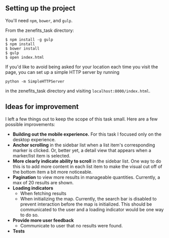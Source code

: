 ## Setting up the project

You'll need `npm`, `bower`, and `gulp`.

From the zenefits_task directory:

```
$ npm install -g gulp
$ npm install
$ bower install
$ gulp
$ open index.html
```

If you'd like to avoid being asked for your location each time you visit the page, you can set up a simple HTTP server by running

`python -m SimpleHTTPServer` 

in the zenefits_task directory and visiting `localhost:8000/index.html`.

## Ideas for improvement

I left a few things out to keep the scope of this task small. Here are a few possible improvements:

- **Building out the mobile experience.** For this task I focused only on the desktop experience.
- **Anchor scrolling** in the sidebar list when a list item's corresponding marker is clicked. Or, better yet, a detail view that appears when a marker/list item is selected.
- **More clearly indicate ability to scroll** in the sidebar list. One way to do this is to add more content in each list item to make the visual cut off of the bottom item a bit more noticeable.
- **Pagination** to view more results in manageable quantities. Currently, a max of 20 results are shown.
- **Loading indicators**
  - When fetching results
  - When initializing the map. Currently, the search bar is disabled to prevent interaction before the map is initialized. This should be communicated to the user and a loading indicator would be one way to do so.
- **Provide more user feedback**
  - Communicate to user that no results were found.
- **Tests**
